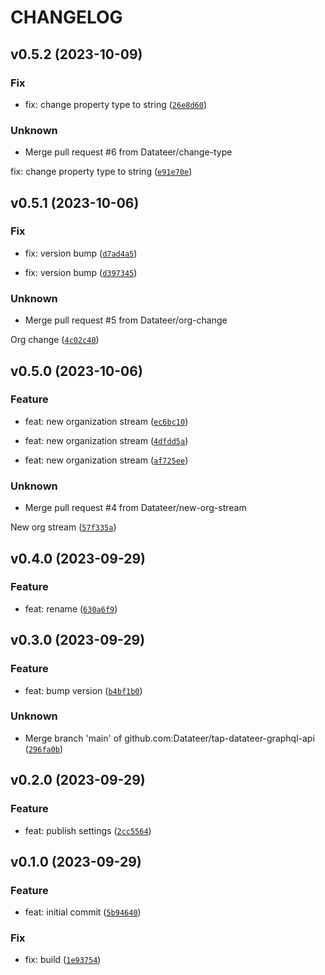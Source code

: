# CHANGELOG



## v0.5.2 (2023-10-09)

### Fix

* fix: change property type to string ([`26e8d60`](https://github.com/Datateer/tap-datateer-graphql-api/commit/26e8d601ef96c17abffe0c67959a3a62602308b1))

### Unknown

* Merge pull request #6 from Datateer/change-type

fix: change property type to string ([`e91e70e`](https://github.com/Datateer/tap-datateer-graphql-api/commit/e91e70e5d35aab70ae2db69bcfa6d2e1716d911a))


## v0.5.1 (2023-10-06)

### Fix

* fix: version bump ([`d7ad4a5`](https://github.com/Datateer/tap-datateer-graphql-api/commit/d7ad4a514a2662db812158921414464d07213ae9))

* fix: version bump ([`d397345`](https://github.com/Datateer/tap-datateer-graphql-api/commit/d397345b702652f3fbbfb07666a7f729df674991))

### Unknown

* Merge pull request #5 from Datateer/org-change

Org change ([`4c02c40`](https://github.com/Datateer/tap-datateer-graphql-api/commit/4c02c40eb87aa35ce960b70cec065b481d35d876))


## v0.5.0 (2023-10-06)

### Feature

* feat: new organization stream ([`ec6bc10`](https://github.com/Datateer/tap-datateer-graphql-api/commit/ec6bc10dcf19d07479d0c816536a4703885d16e3))

* feat: new organization stream ([`4dfdd5a`](https://github.com/Datateer/tap-datateer-graphql-api/commit/4dfdd5a0fbfb448a61174e86b899103ab0dd275b))

* feat: new organization stream ([`af725ee`](https://github.com/Datateer/tap-datateer-graphql-api/commit/af725ee809d94280b45323491456df6faf938f54))

### Unknown

* Merge pull request #4 from Datateer/new-org-stream

New org stream ([`57f335a`](https://github.com/Datateer/tap-datateer-graphql-api/commit/57f335a0995e214e658423d04f14644c23ae47de))


## v0.4.0 (2023-09-29)

### Feature

* feat: rename ([`630a6f9`](https://github.com/Datateer/tap-datateer-graphql-api/commit/630a6f9029ade4ff714ad41b1dab287666a02d6d))


## v0.3.0 (2023-09-29)

### Feature

* feat: bump version ([`b4bf1b0`](https://github.com/Datateer/tap-datateer-graphql-api/commit/b4bf1b06d7d6ffacac6d202a299d07bd87a39a9c))

### Unknown

* Merge branch &#39;main&#39; of github.com:Datateer/tap-datateer-graphql-api ([`296fa0b`](https://github.com/Datateer/tap-datateer-graphql-api/commit/296fa0bea761fd81eca9de9ed66208e45b60386a))


## v0.2.0 (2023-09-29)

### Feature

* feat: publish settings ([`2cc5564`](https://github.com/Datateer/tap-datateer-graphql-api/commit/2cc55641fb5c6880fb1a93478544f28a36cd4deb))


## v0.1.0 (2023-09-29)

### Feature

* feat: initial commit ([`5b94640`](https://github.com/Datateer/tap-datateer-graphql-api/commit/5b94640ef0395fbaf4696f5c84924ae542da50fb))

### Fix

* fix: build ([`1e93754`](https://github.com/Datateer/tap-datateer-graphql-api/commit/1e93754ead4f0b046164636529c8d404e2736efc))
